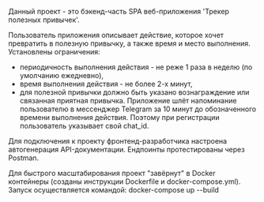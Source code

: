 Данный проект - это бэкенд-часть SPA веб-приложения 'Трекер полезных привычек'. 

Пользователь приложения описывает действие, которое хочет превратить в полезную привычку, 
а также время и место выполнения.
Установлены ограничения: 
- периодичность выполнения действия - не реже 1 раза в неделю (по умолчанию ежедневно), 
- время выполнения действия - не более 2-х минут,
- для полезной привычки должно быть указано вознаграждение или связанная приятная привычка.
Приложение шлёт напоминание пользователю в мессенджер Telegram за 10 минут до обозначенного 
времени выполнения действия.
Поэтому при регистрации пользователь указывает свой chat_id.

Для подключения к проекту фронтенд-разработчика настроена автогенерация API-документации.
Ендпоинты протестированы через Postman.

Для быстрого масштабирования проект "завёрнут" в Docker контейнеры (созданы инструкции Dockerfile и docker-compose.yml).
Запуск осуществляется командой: docker-compose up --build 

